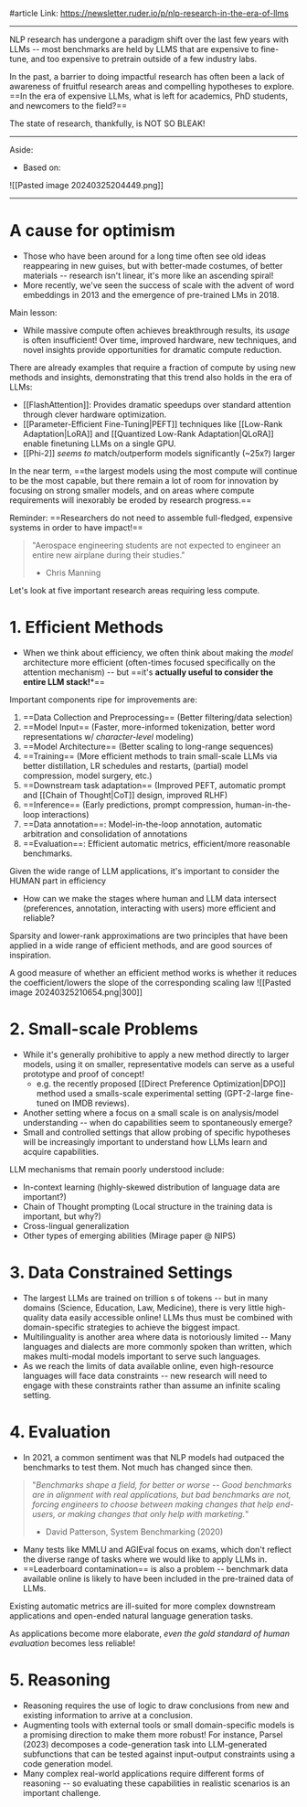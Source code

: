 #article 
Link: https://newsletter.ruder.io/p/nlp-research-in-the-era-of-llms

-------

NLP research has undergone a paradigm shift over the last few years with LLMs -- most benchmarks are held by LLMS that are expensive to fine-tune, and too expensive to pretrain outside of a few industry labs.

In the past, a barrier to doing impactful research has often been a lack of awareness of fruitful research areas and compelling hypotheses to explore. ==In the era of expensive LLMs, what is left for academics, PhD students, and newcomers to the field?==

The state of research, thankfully, is NOT SO BLEAK!

-----
Aside:
- Based on:

![[Pasted image 20240325204449.png]]

----

# A cause for optimism
- Those who have been around for a long time often see old ideas reappearing in new guises, but with better-made costumes, of better materials -- research isn't linear, it's more like an ascending spiral!
- More recently, we've seen the success of scale with the advent of word embeddings in 2013 and the emergence of pre-trained LMs in 2018.

Main lesson:
- While massive compute often achieves breakthrough results, its *usage* is often insufficient! Over time, improved hardware, new techniques, and novel insights provide opportunities for dramatic compute reduction.


There are already examples that require a fraction of compute by using new methods and insights, demonstrating that this trend also holds in the era of LLMs:
- [[FlashAttention]]: Provides dramatic speedups over standard attention through clever hardware optimization.
- [[Parameter-Efficient Fine-Tuning|PEFT]] techniques like [[Low-Rank Adaptation|LoRA]] and [[Quantized Low-Rank Adaptation|QLoRA]] enable finetuning LLMs on a single GPU.
- [[Phi-2]] *seems to* match/outperform models significantly (~25x?) larger

In the near term, ==the largest models using the most compute will continue to be the most capable, but there remain a lot of room for innovation by focusing on strong smaller models, and on areas where compute requirements will inexorably be eroded by research progress.==


Reminder: ==Researchers do not need to assemble full-fledged, expensive systems in order to have impact!==
> "Aerospace engineering students are not expected to engineer an entire new airplane during their studies."
> - Chris Manning

Let's look at five important research areas requiring less compute.

# 1. Efficient Methods
- When we think about efficiency, we often think about making the *model* architecture more efficient (often-times focused specifically on the attention mechanism) -- but ==it's **actually useful to consider the entire LLM stack!***==

Important components ripe for improvements are:
1. ==Data Collection and Preprocessing== (Better filtering/data selection)
2. ==Model Input== (Faster, more-informed tokenization, better word representations w/ *character-level* modeling)
3. ==Model Architecture== (Better scaling to long-range sequences)
4. ==Training== (More efficient methods to train small-scale LLMs via better distillation, LR schedules and restarts, (partial) model compression, model surgery, etc.)
5. ==Downstream task adaptation== (Improved PEFT, automatic prompt and [[Chain of Thought|CoT]] design, improved RLHF)
6. ==Inference== (Early predictions, prompt compression, human-in-the-loop interactions)
7. ==Data annotation==: Model-in-the-loop annotation, automatic arbitration and consolidation of annotations
8. ==Evaluation==: Efficient automatic metrics, efficient/more reasonable benchmarks.

Given the wide range of LLM applications, it's important to consider the HUMAN part in efficiency
- How can we make the stages where human and LLM data intersect (preferences, annotation, interacting with users) more efficient and reliable?

Sparsity and lower-rank approximations are two principles that have been applied in a wide range of efficient methods, and are good sources of inspiration.

A good measure of whether an efficient method works is whether it reduces the coefficient/lowers the slope of the corresponding scaling law
![[Pasted image 20240325210654.png|300]]



# 2. Small-scale Problems
- While it's generally prohibitive to apply a new method directly to larger models, using it on smaller, representative models can serve as a useful prototype and proof of concept!
	- e.g. the recently proposed [[Direct Preference Optimization|DPO]] method used a smalls-scale experimental setting (GPT-2-large fine-tuned on IMDB reviews). 
- Another setting where a focus on a small scale is on analysis/model understanding -- when do capabilities seem to spontaneously emerge?
- Small and controlled settings that allow probing of specific hypotheses will be increasingly important to understand how LLMs learn and acquire capabilities.

LLM mechanisms that remain poorly understood include:
- In-context learning (highly-skewed distribution of language data are important?)
- Chain of Thought prompting (Local structure in the training data is important, but why?)
- Cross-lingual generalization
- Other types of emerging abilities (Mirage paper @ NIPS)


# 3. Data Constrained Settings
- The largest LLMs are trained on trillion s of tokens -- but in many domains (Science, Education, Law, Medicine), there is very little high-quality data easily accessible online! LLMs thus must be combined with domain-specific strategies to achieve the biggest impact.
- Multilinguality is another area where data is notoriously limited -- Many languages and dialects are more commonly spoken than written, which makes multi-modal models important to serve such languages.
- As we reach the limits of data available online, even high-resource languages will face data constraints -- new research will need to engage with these constraints rather than assume an infinite scaling setting.


# 4. Evaluation
- In 2021, a common sentiment was that NLP models had outpaced the benchmarks to test them. Not much has changed since then.

> "*Benchmarks shape a field, for better or worse -- Good benchmarks are in alignment with real applications, but bad benchmarks are not, forcing engineers to choose between making changes that help end-users, or making changes that only help with marketing.*"
> - David Patterson, System Benchmarking (2020)

- Many tests like MMLU and AGIEval focus on exams, which don't reflect the diverse range of tasks where we would like to apply LLMs in.
- ==Leaderboard contamination== is also a problem -- benchmark data available online is likely to have been included in the pre-trained data of LLMs.

Existing automatic metrics are ill-suited for more complex downstream applications and open-ended natural language generation tasks.

As applications become more elaborate, *even the gold standard of human evaluation* becomes less reliable!



# 5. Reasoning

- Reasoning requires the use of logic to draw conclusions from new and existing information to arrive at a conclusion. 
- Augmenting tools with external tools or small domain-specific models is a promising direction to make them more robust! For instance, Parsel (2023) decomposes a code-generation task into LLM-generated subfunctions that can be tested against input-output constraints using a code generation model.
- Many complex real-world applications require different forms of reasoning -- so evaluating these capabilities in realistic scenarios is an important challenge.





